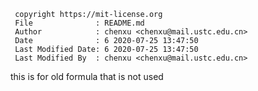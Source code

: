 ```
 copyright https://mit-license.org
 File              : README.md
 Author            : chenxu <chenxu@mail.ustc.edu.cn>
 Date              : 6 2020-07-25 13:47:50
 Last Modified Date: 6 2020-07-25 13:47:50
 Last Modified By  : chenxu <chenxu@mail.ustc.edu.cn>
```

this is for old formula that is not used
